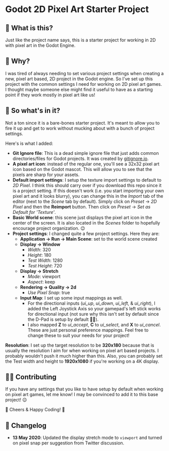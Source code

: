 # Godot 2D Pixel Art Starter Project

## 🤨 What is this?

Just like the project name says, this is a starter project for working in 2D with pixel art in the Godot Engine.

## 🤔 Why?

I was tired of always needing to set various project settings when creating a new, pixel art based, 2D project in the Godot engine. So I've set up this project with the common settings I need for working on 2D pixel art games. I thought maybe someone else might find it useful to have as a starting point if they work mostly in pixel art like us!

## 🎁 So what's in it?

Not a ton since it is a bare-bones starter project. It's meant to allow you to fire it up and get to work without mucking about with a bunch of project settings.

Here's is what I added:

- **Git Ignore file**: This is a dead simple ignore file that just adds common directories/files for Godot projects. It was created by [gitignore.io](https://www.gitignore.io).
- **A pixel art icon**: instead of the regular one, you'll see a 32x32 pixel art icon based on the Godot mascot. This will allow you to see that the pixels are sharp for your assets.
- **Default import settings**: I setup the texture import settings to default to *2D Pixel*. I think this should carry over if you download this repo since it is a project setting. If this doesn't work (i.e. you start importing your own pixel art and it looks blurry), you can change this in the *Import* tab of the editor (next to the *Scene* tab by default). Simply click on *Preset* -> *2D Pixel* and then the **Reimport** button. Then click on *Preset* -> *Set as Default for 'Texture'*.
- **Basic World scene**: this scene just displays the pixel art icon in the center of the screen. It is also located in the *Scenes* folder to hopefully encourage project organization. 😉
- **Project settings**: I changed quite a few project settings. Here they are:
  - **Application -> Run -> Main Scene**: set to the world scene created
  - **Display -> Window**
    - *Width*: 320
    - *Height*: 180
    - *Test Width*: 1280
    - *Test Height*: 720
  - **Display -> Stretch**
    - *Mode*: viewport
    - *Aspect*: keep
  - **Rendering -> Quality -> 2d**
    - *Use Pixel Snap*: true
  - **Input Map**: I set up some input mappings as well.
    - For the directional inputs (*ui_up*, *ui_down*, *ui_left*, & *ui_right*), I added the Left Joystick Axis so your gamepad's left stick works for directional input (not sure why this isn't set by default since the D-Pad is setup by default 🤷‍♀️).
    - I also mapped **Z** to *ui_accept*, **C** to *ui_select*, and **X** to *ui_cancel*. These are just personal preference mappings. Feel free to change these to suit your needs for your project!

**Resolution**: I set up the target resolution to be **320x180** because that is usually the resolution I aim for when working on pixel art based projects. I probably wouldn't push it much higher than this. Also, you can probably set the Test width and height to **1920x1080** if you're working on a 4K display.

## 👩‍💻 Contributing

If you have any settings that you like to have setup by default when working on pixel art games, let me know! I may be convinced to add it to this base project! 😉


🍻 Cheers & Happy Coding! 💖

## 🎯 Changelog

- **13 May 2020**: Updated the display stretch mode to `viewport` and turned on pixel snap per suggestion from Twitter discussion.
